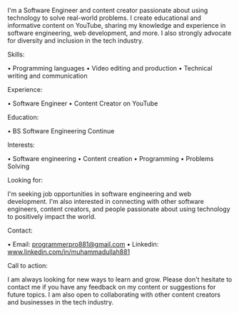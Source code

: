I'm a Software Engineer and content creator passionate about using technology to solve real-world problems. I create educational and informative content on YouTube, sharing my knowledge and experience in software engineering, web development, and more. I also strongly advocate for diversity and inclusion in the tech industry.

Skills:

• Programming languages
• Video editing and production
• Technical writing and communication

Experience:

• Software Engineer
• Content Creator on YouTube

Education:

• BS Software Engineering Continue

Interests:

• Software engineering
• Content creation
• Programming
• Problems Solving

Looking for:

I'm seeking job opportunities in software engineering and web development. I'm also interested in connecting with other software engineers, content creators, and people passionate about using technology to positively impact the world.

Contact:

• Email: programmerpro881@gmail.com
• Linkedin: www.linkedin.com/in/muhammadullah881

Call to action:

I am always looking for new ways to learn and grow. Please don't hesitate to contact me if you have any feedback on my content or suggestions for future topics. I am also open to collaborating with other content creators and businesses in the tech industry.
